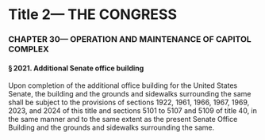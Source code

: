 
# Title 2— THE CONGRESS
### CHAPTER 30— OPERATION AND MAINTENANCE OF CAPITOL COMPLEX
#### § 2021. Additional Senate office building

Upon completion of the additional office building for the United States Senate, the building and the grounds and sidewalks surrounding the same shall be subject to the provisions of sections 1922, 1961, 1966, 1967, 1969, 2023, and 2024 of this title and sections 5101 to 5107 and 5109 of title 40, in the same manner and to the same extent as the present Senate Office Building and the grounds and sidewalks surrounding the same.
